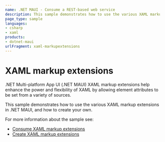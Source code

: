 ```yaml
---
name: .NET MAUI - Consume a REST-based web service
description: This sample demonstrates how to use the various XAML markup extensions in .NET MAUI, and how to create your own.
page_type: sample
languages:
- csharp
- xaml
products:
- dotnet-maui
urlFragment: xaml-markupextensions
---
```


# XAML markup extensions

.NET Multi-platform App UI (.NET MAUI) XAML markup extensions help enhance the power and flexibility of XAML by allowing element attributes to be set from a variety of sources.

This sample demonstrates how to use the various XAML markup extensions in .NET MAUI, and how to create your own.

For more information about the sample see:

- [Consume XAML markup extensions](https://docs.microsoft.com/dotnet/maui/xaml/markup-extensions/consume)
- [Create XAML markup extensions](https://docs.microsoft.com/dotnet/maui/xaml/markup-extensions/create)
